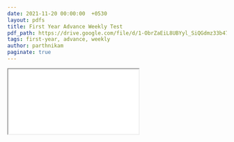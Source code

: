 ```yaml
---
date: 2021-11-20 00:00:00  +0530
layout: pdfs
title: First Year Advance Weekly Test
pdf_path: https://drive.google.com/file/d/1-ObrZaEiL8UBYyl_SiQGdmz33b471IWF/view?usp=drive_link
tags: first-year, advance, weekly
author: parthnikam
paginate: true
---
```


<iframe class="embed-pdf" src="{{ page.pdf_path }}#toolbar=0" seamless="seamless" scrolling="no" style="overflow:hidden"></iframe>
